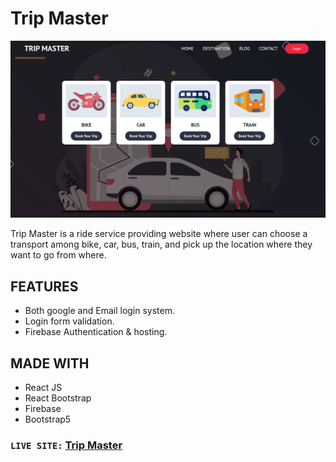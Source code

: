 # Trip Master

![Trip Master](https://raw.githubusercontent.com/mekaiser/trip-master-auth/main/src/images/trip-master.png)

Trip Master is a ride service providing website where user can choose a transport among bike, car, bus, train, and pick up the location where they want to go from where.

## FEATURES

- Both google and Email login system.
- Login form validation.
- Firebase Authentication & hosting.

## MADE WITH

- React JS
- React Bootstrap
- Firebase
- Bootstrap5

### `LIVE SITE:` [Trip Master](https://trip-master-2021.web.app/)

